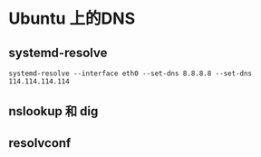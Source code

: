 Ubuntu 上的DNS
=====

## systemd-resolve 

	systemd-resolve --interface eth0 --set-dns 8.8.8.8 --set-dns 114.114.114.114


## nslookup 和 dig


## resolvconf
